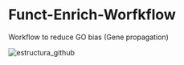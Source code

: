 # Funct-Enrich-Worfkflow
Workflow to reduce GO bias (Gene propagation)



![estructura_github](https://user-images.githubusercontent.com/79335017/168987117-65cbfda9-0cd6-47e5-b1a1-aabf5a6012d2.svg)
